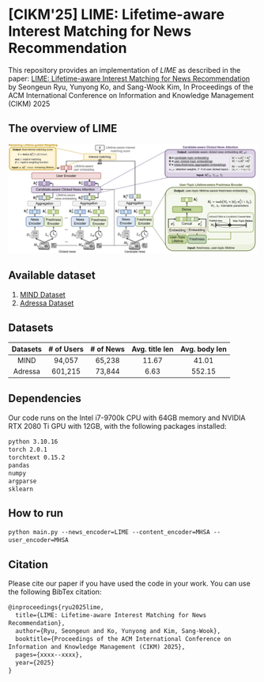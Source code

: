 # [CIKM'25] LIME: Lifetime-aware Interest Matching for News Recommendation
This repository provides an implementation of *LIME* as described in the paper: [LIME: Lifetime-aware Interest Matching for News Recommendation](https://arxiv.org/abs/2310.09401) by Seongeun Ryu, Yunyong Ko, and Sang-Wook Kim, In Proceedings of the ACM International Conference on Information and Knowledge Management (CIKM) 2025

## The overview of LIME
![The overview of LIME](./assets/LIME_overview.png)

## Available dataset
1. [MIND Dataset](https://msnews.github.io/)
2. [Adressa Dataset](https://reclab.idi.ntnu.no/dataset/)

## Datasets
|Datasets|# of Users|# of News|Avg. title len|Avg. body len|
|:---:|:---:|:---:|:---:|:---:|
|MIND|94,057|65,238|11.67|41.01|
|Adressa|601,215|73,844|6.63|552.15|

## Dependencies
Our code runs on the Intel i7-9700k CPU with 64GB memory and NVIDIA RTX 2080 Ti GPU with 12GB, with the following packages installed:
```
python 3.10.16
torch 2.0.1
torchtext 0.15.2
pandas
numpy
argparse
sklearn
```
## How to run
```
python main.py --news_encoder=LIME --content_encoder=MHSA --user_encoder=MHSA
```

## Citation
Please cite our paper if you have used the code in your work. You can use the following BibTex citation:
```
@inproceedings{ryu2025lime,
  title={LIME: Lifetime-aware Interest Matching for News Recommendation},
  author={Ryu, Seongeun and Ko, Yunyong and Kim, Sang-Wook},
  booktitle={Proceedings of the ACM International Conference on Information and Knowledge Management (CIKM) 2025},
  pages={xxxx--xxxx},
  year={2025}
}
```

